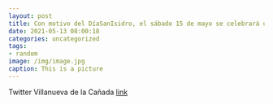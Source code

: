 ```yaml
---
layout: post
title: Con motivo del DíaSanIsidro, el sábado 15 de mayo se celebrará una misa en la plaza de España a las 12:00 h. Estará abierta al ...
date: 2021-05-13 08:00:18
categories: uncategorized
tags:
- random
image: /img/image.jpg
caption: This is a picture
---
```

Twitter Villanueva de la Cañada [link](https://twitter.com/AytoVDLCanada/status/1392421041901867008)
